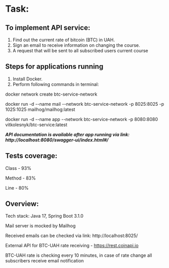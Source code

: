 # Task:

## To implement API service:
1. Find out the current rate of bitcoin (BTC) in UAH.
2. Sign an email to receive information on changing the course.
3. A request that will be sent to all subscribed users current course


## Steps for applications running
1. Install Docker.
2. Perform following commands in terminal:

docker network create btc-service-network

docker run -d --name mail --network btc-service-network -p 8025:8025 -p 1025:1025 mailhog/mailhog:latest

docker run -d --name app --network btc-service-network -p 8080:8080 vitkolesnyk/btc-service:latest


***API documentation is available after app running via link:
http://localhost:8080/swagger-ui/index.html#/***

## Tests coverage:
Class - 93%

Method - 83%

Line - 80%

## Overview:
Tech stack: Java 17, Spring Boot 3.1.0

Mail server is mocked by Mailhog

Received emails can be checked via link: http://localhost:8025/

External API for BTC-UAH rate receiving - https://rest.coinapi.io

BTC-UAH rate is checking every 10 minutes, in case of rate change all subscribers receive email notification


